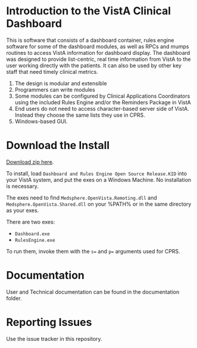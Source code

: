 # Introduction to the VistA Clinical Dashboard
This is software that consists of a dashboard container, rules engine software
for some of the dashboard modules, as well as RPCs and mumps routines to access
VistA information for dashboard display. The dashboard was designed to provide
list-centric, real time information from VistA to the user working directly
with the patients. It can also be used by other key staff that need timely
clinical metrics.

 1. The design is modular and extensible
 2. Programmers can write modules
 3. Some modules can be configured by Clinical Applications Coordinators using
    the included Rules Engine and/or the Reminders Package in VistA
 4. End users do not need to access character-based server side of VistA.
    Instead they choose the same lists they use in CPRS.
 5. Windows-based GUI.

# Download the Install
[Download zip here](https://github.com/WorldVistA/Dashboard-And-Rules-Engine/releases/download/1.0.0.5/GUIs-dlls-KIDs.zip).

To install, load `Dashboard and Rules Engine Open Source Release.KID` into your
VistA system, and put the exes on a Windows Machine. No installation is necessary.

The exes need to find `Medsphere.OpenVista.Remoting.dll` and
`Medsphere.OpenVista.Shared.dll` on your %PATH% or in the same directory as
your exes.

There are two exes:

 * `Dashboard.exe`
 * `RulesEngine.exe`

To run them, invoke them with the `s=` and `p=` arguments used for CPRS.

# Documentation
User and Technical documentation can be found in the documentation folder.

# Reporting Issues
Use the issue tracker in this repository.

